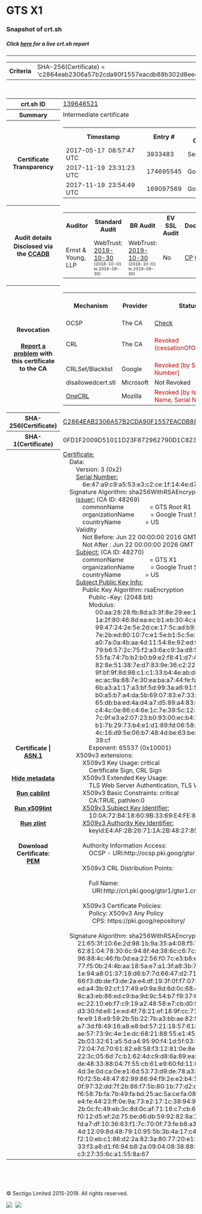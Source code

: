 # GTS X1
### Snapshot of crt.sh
##### Click [here](https://crt.sh/?q=C2864EAB2306A57B2CDA90F1557EACDB88B302D8EE499A5AE938EF6725CBE2B1) for a live crt.sh report

---
<!DOCTYPE HTML PUBLIC "-//W3C//DTD HTML 4.0 Transitional//EN">
<HTML>

<BODY>

<TABLE>
  <TR>
    <TH class="outer">Criteria</TH>
    <TD class="outer">SHA-256(Certificate) = 'c2864eab2306a57b2cda90f1557eacdb88b302d8ee499a5ae938ef6725cbe2b1'</TD>
  </TR>
</TABLE>
<BR>
<TABLE>
  <TR>
    <TH class="outer">crt.sh ID</TH>
    <TD class="outer"><A href="?id=139646521">139646521</A></TD>
  </TR>
  <TR>
    <TH class="outer">Summary</TH>
    <TD class="outer">Intermediate certificate</TD>
  </TR>
  <TR>
    <TH class="outer">Certificate<BR>Transparency</TH>
    <TD class="outer">
<TABLE class="options" style="margin-left:0px">
  <TR>
    <TH>Timestamp</TH>
    <TH>Entry #</TH>
    <TH>Log Operator</TH>
    <TH>Log URL</TH>
  </TR>
  <TR>
    <TD>2017-05-17&nbsp; <FONT class="small">08:57:47 UTC</FONT></TD>
    <TD>3933483</TD>
    <TD>Sectigo</TD>
    <TD>https://dodo.ct.comodo.com</TD>
  </TR>
  <TR>
    <TD>2017-11-19&nbsp; <FONT class="small">23:31:23 UTC</FONT></TD>
    <TD>174695545</TD>
    <TD>Google</TD>
    <TD>https://ct.googleapis.com/pilot</TD>
  </TR>
  <TR>
    <TD>2017-11-19&nbsp; <FONT class="small">23:54:49 UTC</FONT></TD>
    <TD>169097569</TD>
    <TD>Google</TD>
    <TD>https://ct.googleapis.com/rocketeer</TD>
  </TR>
</TABLE>
    </TD>
  </TR>
  <TR>
    <TH class="outer">Audit details<BR>
      <DIV class="small" style="padding-top:3px">Disclosed via the
        <A href="//ccadb-public.secure.force.com/mozilla/PublicAllIntermediateCerts" target="_blank">CCADB</A></DIV>
    </TH>
    <TD class="outer">
<TABLE class="options" style="margin-left:0px">
  <TR>
    <TH>Auditor</TH>
    <TH>Standard Audit</TH>
    <TH>BR Audit</TH>
    <TH>EV SSL Audit</TH>
    <TH>Documents</TH>
    <TH>CCADB</TH>
    <TH>Root Owner / Certificate</TH>
  </TR>
  <TR>
    <TD style="vertical-align:middle">Ernst & Young, LLP</TD>
    <TD>WebTrust:
      <A href="https://www.cpacanada.ca/generichandlers/CPACHandler.ashx?attachmentid=236832" target="_blank">2019-10-30</A>
      <BR><FONT style="font-size:8pt">(2018-10-01 to 2019-09-30)</FONT></TD>
    <TD>WebTrust:
      <A href="https://www.cpacanada.ca/generichandlers/CPACHandler.ashx?attachmentid=236833" target="_blank">2019-10-30</A>
      <BR><FONT style="font-size:8pt">(2018-10-01 to 2019-09-30)</FONT></TD>
    <TD>No    <TD>
      <A href="https://static.googleusercontent.com/media/pki.goog/en//GTS-CP-1.9.pdf" target="blank">CP</A>
      <A href="https://static.googleusercontent.com/media/pki.goog/en//GTS-CPS-2.14.pdf" target="blank">CPS</A>
    </TD>
    <TD><A href="//ccadb.force.com/001o0000015PeQYAA0" target="_blank">001o0000015PeQYAA0</A></TD>
    <TD><A href="/?id=139646520">Google Trust Services LLC (GTS)</A></TD>
  </TR>
</TABLE>
    </TD>
  </TR>
  <TR>
    <TH class="outer">Revocation<BR><BR>
      <DIV class="small" style="padding-top:3px"><A href="?id=139646521&opt=problemreporting">Report a problem</A> with<BR>this certificate to the CA</DIV></TH>
    <TD class="outer">
      <TABLE class="options" style="margin-left:0px">
        <TR>
          <TH>Mechanism</TH>
          <TH>Provider</TH>
          <TH>Status</TH>
          <TH>Revocation Date</TH>
          <TH>Last Observed in CRL</TH>
          <TH>Last Checked <SPAN style="color:#CC0000;vertical-align:middle;font-size:70%;font-weight:normal">(Error)</SPAN></TH>
        </TR>
        <TR>
          <TD>OCSP</TD>
          <TD>The CA</TD>
          <TD><A href="?id=139646521&opt=ocsp">Check</A></TD>
          <TD><SPAN style="color:#888888">?</SPAN></TD>
          <TD><SPAN style="color:#888888">n/a</SPAN></TD>
          <TD><SPAN style="color:#888888">?</SPAN></TD>
        </TR>
        <TR>
          <TD>CRL</TD>
          <TD>The CA</TD>
          <TD><SPAN style="color:#CC0000">Revoked (cessationOfOperation)</SPAN></TD><TD>2019-09-30&nbsp; <FONT class="small">00:00:00 UTC</FONT></TD><TD>2019-09-30&nbsp; <FONT class="small">16:52:12 UTC</FONT></TD><TD>2019-12-04&nbsp; <FONT class="small">16:43:51 UTC</FONT></TD>
        </TR>
        <TR>
          <TD>CRLSet/Blacklist</TD>
          <TD>Google</TD>
          <TD><SPAN style="color:#CC0000">Revoked [by Serial Number]</SPAN></TD>
          <TD><SPAN style="color:#888888">n/a</SPAN></TD>
          <TD><SPAN style="color:#888888">n/a</SPAN></TD>
          <TD><SPAN style="color:#888888">n/a</SPAN></TD>
        </TR>
        <TR>
          <TD>disallowedcert.stl</TD>
          <TD>Microsoft</TD>
          <TD>Not Revoked</TD>
          <TD><SPAN style="color:#888888">n/a</SPAN></TD>
          <TD><SPAN style="color:#888888">n/a</SPAN></TD>
          <TD><SPAN style="color:#888888">n/a</SPAN></TD>
        </TR>
        <TR>
          <TD><A href="/mozilla-onecrl" target="_blank">OneCRL</A></TD>
          <TD>Mozilla</TD>
          <TD><SPAN style="color:#CC0000">Revoked [by Issuer Name, Serial Number]</SPAN></TD><TD><SPAN style="color:#888888">Unknown</SPAN></TD>
          <TD><SPAN style="color:#888888">n/a</SPAN></TD>
          <TD><SPAN style="color:#888888">n/a</SPAN></TD>
        </TR>
      </TABLE>
    </TD>
  </TR>
  <TR>
    <TH class="outer">SHA-256(Certificate)</TH>
    <TD class="outer"><A href="//censys.io/certificates/c2864eab2306a57b2cda90f1557eacdb88b302d8ee499a5ae938ef6725cbe2b1">C2864EAB2306A57B2CDA90F1557EACDB88B302D8EE499A5AE938EF6725CBE2B1</A></TD>
  </TR>
  <TR>
    <TH class="outer">SHA-1(Certificate)</TH>
    <TD class="outer">0FD1F2009D51011D23F872962790D1C82344336F</TD>
  </TR>
  <TR>
    <TH class="outer">Certificate | <A href="?asn1=139646521">ASN.1</A>
      <SPAN class="small"><BR>
      <BR><BR><A href="?id=139646521&opt=nometadata">Hide metadata</A>
      <BR><BR><A href="?id=139646521&opt=cablint">Run cablint</A>
      <BR><BR><A href="?id=139646521&opt=x509lint">Run x509lint</A>
      <BR><BR><A href="?id=139646521&opt=zlint">Run zlint</A>
      <BR><BR><BR>Download Certificate: <A href="?d=139646521">PEM</A>
      </SPAN>
    </TH>
    <TD class="text"><A href="?d=139646521">Certificate:</A><BR>&nbsp;&nbsp;&nbsp;&nbsp;Data:<BR>&nbsp;&nbsp;&nbsp;&nbsp;&nbsp;&nbsp;&nbsp;&nbsp;Version:&nbsp;3&nbsp;(0x2)<BR>&nbsp;&nbsp;&nbsp;&nbsp;&nbsp;&nbsp;&nbsp;&nbsp;<A href="?serial=6e47a9c9a553e3c2ce1f144ed77dace7">Serial&nbsp;Number:</A><BR>&nbsp;&nbsp;&nbsp;&nbsp;&nbsp;&nbsp;&nbsp;&nbsp;&nbsp;&nbsp;&nbsp;&nbsp;6e:47:a9:c9:a5:53:e3:c2:ce:1f:14:4e:d7:7d:ac:e7<BR>&nbsp;&nbsp;&nbsp;&nbsp;Signature&nbsp;Algorithm:&nbsp;sha256WithRSAEncryption<BR>&nbsp;&nbsp;&nbsp;&nbsp;&nbsp;&nbsp;&nbsp;&nbsp;<A href="?caid=48269">Issuer:</A> <SPAN class="small">(CA ID: 48269)</SPAN><BR>&nbsp;&nbsp;&nbsp;&nbsp;&nbsp;&nbsp;&nbsp;&nbsp;&nbsp;&nbsp;&nbsp;&nbsp;commonName&nbsp;&nbsp;&nbsp;&nbsp;&nbsp;&nbsp;&nbsp;&nbsp;&nbsp;&nbsp;&nbsp;&nbsp;&nbsp;&nbsp;&nbsp;&nbsp;=&nbsp;GTS&nbsp;Root&nbsp;R1<BR>&nbsp;&nbsp;&nbsp;&nbsp;&nbsp;&nbsp;&nbsp;&nbsp;&nbsp;&nbsp;&nbsp;&nbsp;organizationName&nbsp;&nbsp;&nbsp;&nbsp;&nbsp;&nbsp;&nbsp;&nbsp;&nbsp;&nbsp;=&nbsp;Google&nbsp;Trust&nbsp;Services&nbsp;LLC<BR>&nbsp;&nbsp;&nbsp;&nbsp;&nbsp;&nbsp;&nbsp;&nbsp;&nbsp;&nbsp;&nbsp;&nbsp;countryName&nbsp;&nbsp;&nbsp;&nbsp;&nbsp;&nbsp;&nbsp;&nbsp;&nbsp;&nbsp;&nbsp;&nbsp;&nbsp;&nbsp;&nbsp;=&nbsp;US<BR>&nbsp;&nbsp;&nbsp;&nbsp;&nbsp;&nbsp;&nbsp;&nbsp;Validity<BR>&nbsp;&nbsp;&nbsp;&nbsp;&nbsp;&nbsp;&nbsp;&nbsp;&nbsp;&nbsp;&nbsp;&nbsp;Not&nbsp;Before:&nbsp;Jun&nbsp;22&nbsp;00:00:00&nbsp;2016&nbsp;GMT<BR>&nbsp;&nbsp;&nbsp;&nbsp;&nbsp;&nbsp;&nbsp;&nbsp;&nbsp;&nbsp;&nbsp;&nbsp;Not&nbsp;After&nbsp;:&nbsp;Jun&nbsp;22&nbsp;00:00:00&nbsp;2026&nbsp;GMT<BR>&nbsp;&nbsp;&nbsp;&nbsp;&nbsp;&nbsp;&nbsp;&nbsp;<A href="?caid=48270">Subject:</A> <SPAN class="small">(CA ID: 48270)</SPAN><BR>&nbsp;&nbsp;&nbsp;&nbsp;&nbsp;&nbsp;&nbsp;&nbsp;&nbsp;&nbsp;&nbsp;&nbsp;commonName&nbsp;&nbsp;&nbsp;&nbsp;&nbsp;&nbsp;&nbsp;&nbsp;&nbsp;&nbsp;&nbsp;&nbsp;&nbsp;&nbsp;&nbsp;&nbsp;=&nbsp;GTS&nbsp;X1<BR>&nbsp;&nbsp;&nbsp;&nbsp;&nbsp;&nbsp;&nbsp;&nbsp;&nbsp;&nbsp;&nbsp;&nbsp;organizationName&nbsp;&nbsp;&nbsp;&nbsp;&nbsp;&nbsp;&nbsp;&nbsp;&nbsp;&nbsp;=&nbsp;Google&nbsp;Trust&nbsp;Services&nbsp;LLC<BR>&nbsp;&nbsp;&nbsp;&nbsp;&nbsp;&nbsp;&nbsp;&nbsp;&nbsp;&nbsp;&nbsp;&nbsp;countryName&nbsp;&nbsp;&nbsp;&nbsp;&nbsp;&nbsp;&nbsp;&nbsp;&nbsp;&nbsp;&nbsp;&nbsp;&nbsp;&nbsp;&nbsp;=&nbsp;US<BR>&nbsp;&nbsp;&nbsp;&nbsp;&nbsp;&nbsp;&nbsp;&nbsp;<A href="?spkisha256=db8a328a7afc50ecfafda60d0f8124ed5624170904bba6130a71bff4a8691b9d">Subject&nbsp;Public&nbsp;Key&nbsp;Info:</A><BR>&nbsp;&nbsp;&nbsp;&nbsp;&nbsp;&nbsp;&nbsp;&nbsp;&nbsp;&nbsp;&nbsp;&nbsp;Public&nbsp;Key&nbsp;Algorithm:&nbsp;rsaEncryption<BR>&nbsp;&nbsp;&nbsp;&nbsp;&nbsp;&nbsp;&nbsp;&nbsp;&nbsp;&nbsp;&nbsp;&nbsp;&nbsp;&nbsp;&nbsp;&nbsp;Public-Key:&nbsp;(2048&nbsp;bit)<BR>&nbsp;&nbsp;&nbsp;&nbsp;&nbsp;&nbsp;&nbsp;&nbsp;&nbsp;&nbsp;&nbsp;&nbsp;&nbsp;&nbsp;&nbsp;&nbsp;Modulus:<BR>&nbsp;&nbsp;&nbsp;&nbsp;&nbsp;&nbsp;&nbsp;&nbsp;&nbsp;&nbsp;&nbsp;&nbsp;&nbsp;&nbsp;&nbsp;&nbsp;&nbsp;&nbsp;&nbsp;&nbsp;00:aa:28:28:fb:8d:a3:3f:8e:29:ee:1d:70:93:c3:<BR>&nbsp;&nbsp;&nbsp;&nbsp;&nbsp;&nbsp;&nbsp;&nbsp;&nbsp;&nbsp;&nbsp;&nbsp;&nbsp;&nbsp;&nbsp;&nbsp;&nbsp;&nbsp;&nbsp;&nbsp;1a:2f:80:46:8d:ea:ec:b1:eb:30:4c:ed:c6:5a:79:<BR>&nbsp;&nbsp;&nbsp;&nbsp;&nbsp;&nbsp;&nbsp;&nbsp;&nbsp;&nbsp;&nbsp;&nbsp;&nbsp;&nbsp;&nbsp;&nbsp;&nbsp;&nbsp;&nbsp;&nbsp;99:47:24:2e:5e:2d:ce:17:5c:ad:b9:e1:fc:8b:f2:<BR>&nbsp;&nbsp;&nbsp;&nbsp;&nbsp;&nbsp;&nbsp;&nbsp;&nbsp;&nbsp;&nbsp;&nbsp;&nbsp;&nbsp;&nbsp;&nbsp;&nbsp;&nbsp;&nbsp;&nbsp;7e:2b:ed:80:10:7c:e1:5e:b1:5c:5e:74:83:f6:28:<BR>&nbsp;&nbsp;&nbsp;&nbsp;&nbsp;&nbsp;&nbsp;&nbsp;&nbsp;&nbsp;&nbsp;&nbsp;&nbsp;&nbsp;&nbsp;&nbsp;&nbsp;&nbsp;&nbsp;&nbsp;a0:7a:0a:4b:aa:4d:11:54:8e:92:ed:f0:85:a9:85:<BR>&nbsp;&nbsp;&nbsp;&nbsp;&nbsp;&nbsp;&nbsp;&nbsp;&nbsp;&nbsp;&nbsp;&nbsp;&nbsp;&nbsp;&nbsp;&nbsp;&nbsp;&nbsp;&nbsp;&nbsp;79:b6:57:2c:75:f2:a3:6a:c9:3a:d8:52:6c:14:1f:<BR>&nbsp;&nbsp;&nbsp;&nbsp;&nbsp;&nbsp;&nbsp;&nbsp;&nbsp;&nbsp;&nbsp;&nbsp;&nbsp;&nbsp;&nbsp;&nbsp;&nbsp;&nbsp;&nbsp;&nbsp;55:fa:74:7b:b2:b0:b9:e2:f8:41:d7:43:15:63:50:<BR>&nbsp;&nbsp;&nbsp;&nbsp;&nbsp;&nbsp;&nbsp;&nbsp;&nbsp;&nbsp;&nbsp;&nbsp;&nbsp;&nbsp;&nbsp;&nbsp;&nbsp;&nbsp;&nbsp;&nbsp;82:8e:51:38:7e:d7:83:9e:36:c2:22:63:f5:56:8d:<BR>&nbsp;&nbsp;&nbsp;&nbsp;&nbsp;&nbsp;&nbsp;&nbsp;&nbsp;&nbsp;&nbsp;&nbsp;&nbsp;&nbsp;&nbsp;&nbsp;&nbsp;&nbsp;&nbsp;&nbsp;9f:bf:9f:8d:98:c1:c1:33:b4:4e:ab:d8:11:83:43:<BR>&nbsp;&nbsp;&nbsp;&nbsp;&nbsp;&nbsp;&nbsp;&nbsp;&nbsp;&nbsp;&nbsp;&nbsp;&nbsp;&nbsp;&nbsp;&nbsp;&nbsp;&nbsp;&nbsp;&nbsp;ec:ac:9a:88:7e:30:ea:ba:a7:44:fe:fa:e2:13:e6:<BR>&nbsp;&nbsp;&nbsp;&nbsp;&nbsp;&nbsp;&nbsp;&nbsp;&nbsp;&nbsp;&nbsp;&nbsp;&nbsp;&nbsp;&nbsp;&nbsp;&nbsp;&nbsp;&nbsp;&nbsp;6b:a3:a1:17:a3:bf:5d:99:3a:a6:91:53:45:88:86:<BR>&nbsp;&nbsp;&nbsp;&nbsp;&nbsp;&nbsp;&nbsp;&nbsp;&nbsp;&nbsp;&nbsp;&nbsp;&nbsp;&nbsp;&nbsp;&nbsp;&nbsp;&nbsp;&nbsp;&nbsp;b0:a5:b7:a4:da:5b:69:07:83:e7:33:da:76:54:db:<BR>&nbsp;&nbsp;&nbsp;&nbsp;&nbsp;&nbsp;&nbsp;&nbsp;&nbsp;&nbsp;&nbsp;&nbsp;&nbsp;&nbsp;&nbsp;&nbsp;&nbsp;&nbsp;&nbsp;&nbsp;65:db:ba:ed:4a:d4:a7:d5:89:a4:83:d5:27:a3:4e:<BR>&nbsp;&nbsp;&nbsp;&nbsp;&nbsp;&nbsp;&nbsp;&nbsp;&nbsp;&nbsp;&nbsp;&nbsp;&nbsp;&nbsp;&nbsp;&nbsp;&nbsp;&nbsp;&nbsp;&nbsp;c4:4c:0e:86:c4:6e:1c:7e:39:5c:12:8d:13:04:f6:<BR>&nbsp;&nbsp;&nbsp;&nbsp;&nbsp;&nbsp;&nbsp;&nbsp;&nbsp;&nbsp;&nbsp;&nbsp;&nbsp;&nbsp;&nbsp;&nbsp;&nbsp;&nbsp;&nbsp;&nbsp;7c:9f:e3:e2:07:23:b0:93:00:ec:b4:17:26:94:2c:<BR>&nbsp;&nbsp;&nbsp;&nbsp;&nbsp;&nbsp;&nbsp;&nbsp;&nbsp;&nbsp;&nbsp;&nbsp;&nbsp;&nbsp;&nbsp;&nbsp;&nbsp;&nbsp;&nbsp;&nbsp;b1:7b:29:73:b4:e1:d1:89:fd:06:58:d6:b7:ff:85:<BR>&nbsp;&nbsp;&nbsp;&nbsp;&nbsp;&nbsp;&nbsp;&nbsp;&nbsp;&nbsp;&nbsp;&nbsp;&nbsp;&nbsp;&nbsp;&nbsp;&nbsp;&nbsp;&nbsp;&nbsp;4c:16:d9:5e:06:b7:48:4d:be:63:be:5a:22:d4:55:<BR>&nbsp;&nbsp;&nbsp;&nbsp;&nbsp;&nbsp;&nbsp;&nbsp;&nbsp;&nbsp;&nbsp;&nbsp;&nbsp;&nbsp;&nbsp;&nbsp;&nbsp;&nbsp;&nbsp;&nbsp;39:cf<BR>&nbsp;&nbsp;&nbsp;&nbsp;&nbsp;&nbsp;&nbsp;&nbsp;&nbsp;&nbsp;&nbsp;&nbsp;&nbsp;&nbsp;&nbsp;&nbsp;Exponent:&nbsp;65537&nbsp;(0x10001)<BR>&nbsp;&nbsp;&nbsp;&nbsp;&nbsp;&nbsp;&nbsp;&nbsp;X509v3&nbsp;extensions:<BR>&nbsp;&nbsp;&nbsp;&nbsp;&nbsp;&nbsp;&nbsp;&nbsp;&nbsp;&nbsp;&nbsp;&nbsp;X509v3&nbsp;Key&nbsp;Usage:&nbsp;critical<BR>&nbsp;&nbsp;&nbsp;&nbsp;&nbsp;&nbsp;&nbsp;&nbsp;&nbsp;&nbsp;&nbsp;&nbsp;&nbsp;&nbsp;&nbsp;&nbsp;Certificate&nbsp;Sign,&nbsp;CRL&nbsp;Sign<BR>&nbsp;&nbsp;&nbsp;&nbsp;&nbsp;&nbsp;&nbsp;&nbsp;&nbsp;&nbsp;&nbsp;&nbsp;X509v3&nbsp;Extended&nbsp;Key&nbsp;Usage:&nbsp;<BR>&nbsp;&nbsp;&nbsp;&nbsp;&nbsp;&nbsp;&nbsp;&nbsp;&nbsp;&nbsp;&nbsp;&nbsp;&nbsp;&nbsp;&nbsp;&nbsp;TLS&nbsp;Web&nbsp;Server&nbsp;Authentication,&nbsp;TLS&nbsp;Web&nbsp;Client&nbsp;Authentication<BR>&nbsp;&nbsp;&nbsp;&nbsp;&nbsp;&nbsp;&nbsp;&nbsp;&nbsp;&nbsp;&nbsp;&nbsp;X509v3&nbsp;Basic&nbsp;Constraints:&nbsp;critical<BR>&nbsp;&nbsp;&nbsp;&nbsp;&nbsp;&nbsp;&nbsp;&nbsp;&nbsp;&nbsp;&nbsp;&nbsp;&nbsp;&nbsp;&nbsp;&nbsp;CA:TRUE,&nbsp;pathlen:0<BR>&nbsp;&nbsp;&nbsp;&nbsp;&nbsp;&nbsp;&nbsp;&nbsp;&nbsp;&nbsp;&nbsp;&nbsp;<A href="?ski=100a72b418609b3369e4fe8bb0dfd20d8bd8e553">X509v3&nbsp;Subject&nbsp;Key&nbsp;Identifier:</A><BR>&nbsp;&nbsp;&nbsp;&nbsp;&nbsp;&nbsp;&nbsp;&nbsp;&nbsp;&nbsp;&nbsp;&nbsp;&nbsp;&nbsp;&nbsp;&nbsp;10:0A:72:B4:18:60:9B:33:69:E4:FE:8B:B0:DF:D2:0D:8B:D8:E5:53<BR>&nbsp;&nbsp;&nbsp;&nbsp;&nbsp;&nbsp;&nbsp;&nbsp;&nbsp;&nbsp;&nbsp;&nbsp;<A href="?ski=e4af2b26711a2b4827852f52662ceff08913713e">X509v3&nbsp;Authority&nbsp;Key&nbsp;Identifier:</A><BR>&nbsp;&nbsp;&nbsp;&nbsp;&nbsp;&nbsp;&nbsp;&nbsp;&nbsp;&nbsp;&nbsp;&nbsp;&nbsp;&nbsp;&nbsp;&nbsp;keyid:E4:AF:2B:26:71:1A:2B:48:27:85:2F:52:66:2C:EF:F0:89:13:71:3E<BR><BR>&nbsp;&nbsp;&nbsp;&nbsp;&nbsp;&nbsp;&nbsp;&nbsp;&nbsp;&nbsp;&nbsp;&nbsp;Authority&nbsp;Information&nbsp;Access:&nbsp;<BR>&nbsp;&nbsp;&nbsp;&nbsp;&nbsp;&nbsp;&nbsp;&nbsp;&nbsp;&nbsp;&nbsp;&nbsp;&nbsp;&nbsp;&nbsp;&nbsp;OCSP&nbsp;-&nbsp;URI:http://ocsp.pki.goog/gtsr1<BR><BR>&nbsp;&nbsp;&nbsp;&nbsp;&nbsp;&nbsp;&nbsp;&nbsp;&nbsp;&nbsp;&nbsp;&nbsp;X509v3&nbsp;CRL&nbsp;Distribution&nbsp;Points:&nbsp;<BR><BR>&nbsp;&nbsp;&nbsp;&nbsp;&nbsp;&nbsp;&nbsp;&nbsp;&nbsp;&nbsp;&nbsp;&nbsp;&nbsp;&nbsp;&nbsp;&nbsp;Full&nbsp;Name:<BR>&nbsp;&nbsp;&nbsp;&nbsp;&nbsp;&nbsp;&nbsp;&nbsp;&nbsp;&nbsp;&nbsp;&nbsp;&nbsp;&nbsp;&nbsp;&nbsp;&nbsp;&nbsp;URI:http://crl.pki.goog/gtsr1/gtsr1.crl<BR><BR>&nbsp;&nbsp;&nbsp;&nbsp;&nbsp;&nbsp;&nbsp;&nbsp;&nbsp;&nbsp;&nbsp;&nbsp;X509v3&nbsp;Certificate&nbsp;Policies:&nbsp;<BR>&nbsp;&nbsp;&nbsp;&nbsp;&nbsp;&nbsp;&nbsp;&nbsp;&nbsp;&nbsp;&nbsp;&nbsp;&nbsp;&nbsp;&nbsp;&nbsp;Policy:&nbsp;X509v3&nbsp;Any&nbsp;Policy<BR>&nbsp;&nbsp;&nbsp;&nbsp;&nbsp;&nbsp;&nbsp;&nbsp;&nbsp;&nbsp;&nbsp;&nbsp;&nbsp;&nbsp;&nbsp;&nbsp;&nbsp;&nbsp;CPS:&nbsp;https://pki.goog/repository/<BR><BR>&nbsp;&nbsp;&nbsp;&nbsp;Signature&nbsp;Algorithm:&nbsp;sha256WithRSAEncryption<BR>&nbsp;&nbsp;&nbsp;&nbsp;&nbsp;&nbsp;&nbsp;&nbsp;&nbsp;21:65:3f:10:6e:2d:98:1b:9a:35:a4:08:f5:78:f4:7f:5b:68:<BR>&nbsp;&nbsp;&nbsp;&nbsp;&nbsp;&nbsp;&nbsp;&nbsp;&nbsp;62:81:04:78:30:6c:94:8f:4d:38:6c:c6:7c:5e:9a:60:83:d3:<BR>&nbsp;&nbsp;&nbsp;&nbsp;&nbsp;&nbsp;&nbsp;&nbsp;&nbsp;96:88:4c:46:fb:0d:ea:22:56:f0:7c:e3:b8:e6:c8:36:af:f1:<BR>&nbsp;&nbsp;&nbsp;&nbsp;&nbsp;&nbsp;&nbsp;&nbsp;&nbsp;77:f5:0b:24:4b:aa:18:5a:e7:a1:3f:a8:3b:7f:8b:62:0c:07:<BR>&nbsp;&nbsp;&nbsp;&nbsp;&nbsp;&nbsp;&nbsp;&nbsp;&nbsp;1e:94:a8:01:37:18:d6:b7:7d:66:47:d2:71:20:2d:0e:a5:b5:<BR>&nbsp;&nbsp;&nbsp;&nbsp;&nbsp;&nbsp;&nbsp;&nbsp;&nbsp;66:f3:db:de:f3:de:2a:e4:df:19:3f:0f:f7:07:6e:27:77:af:<BR>&nbsp;&nbsp;&nbsp;&nbsp;&nbsp;&nbsp;&nbsp;&nbsp;&nbsp;ed:a4:3b:92:cf:17:49:e0:9a:8d:6d:0c:68:4d:f8:c0:06:28:<BR>&nbsp;&nbsp;&nbsp;&nbsp;&nbsp;&nbsp;&nbsp;&nbsp;&nbsp;8c:a3:eb:86:ed:c9:ba:9d:9c:54:b7:f9:37:62:d0:47:8a:27:<BR>&nbsp;&nbsp;&nbsp;&nbsp;&nbsp;&nbsp;&nbsp;&nbsp;&nbsp;ec:22:10:eb:f7:c9:19:a2:48:58:e7:cb:d0:90:72:e8:e8:91:<BR>&nbsp;&nbsp;&nbsp;&nbsp;&nbsp;&nbsp;&nbsp;&nbsp;&nbsp;d3:30:fd:e6:1e:ed:4f:78:21:ef:18:9f:cc:71:26:cf:4b:87:<BR>&nbsp;&nbsp;&nbsp;&nbsp;&nbsp;&nbsp;&nbsp;&nbsp;&nbsp;fe:e9:18:e9:59:2b:5b:22:7b:a3:bb:ae:82:5e:aa:f1:21:6a:<BR>&nbsp;&nbsp;&nbsp;&nbsp;&nbsp;&nbsp;&nbsp;&nbsp;&nbsp;a7:3d:f8:49:16:a8:e8:bd:57:21:18:57:61:37:c9:93:c5:96:<BR>&nbsp;&nbsp;&nbsp;&nbsp;&nbsp;&nbsp;&nbsp;&nbsp;&nbsp;ae:57:73:9c:4e:1e:dc:68:21:88:55:e1:45:f4:2e:ae:4b:66:<BR>&nbsp;&nbsp;&nbsp;&nbsp;&nbsp;&nbsp;&nbsp;&nbsp;&nbsp;2b:03:32:61:a5:5d:a4:95:90:f4:1d:5f:03:7a:0e:16:c5:37:<BR>&nbsp;&nbsp;&nbsp;&nbsp;&nbsp;&nbsp;&nbsp;&nbsp;&nbsp;72:04:7d:70:61:82:e8:58:f3:12:81:0e:8e:66:7f:93:c1:a6:<BR>&nbsp;&nbsp;&nbsp;&nbsp;&nbsp;&nbsp;&nbsp;&nbsp;&nbsp;22:3c:05:6d:7c:b1:62:4d:c9:d8:6a:89:ea:0c:c0:a2:f0:03:<BR>&nbsp;&nbsp;&nbsp;&nbsp;&nbsp;&nbsp;&nbsp;&nbsp;&nbsp;de:48:33:88:04:7f:55:cb:61:e9:60:fd:11:0d:3c:cf:f6:00:<BR>&nbsp;&nbsp;&nbsp;&nbsp;&nbsp;&nbsp;&nbsp;&nbsp;&nbsp;4d:3e:0d:ca:0e:e1:6d:53:73:d9:de:78:a3:6d:9e:d3:35:6a:<BR>&nbsp;&nbsp;&nbsp;&nbsp;&nbsp;&nbsp;&nbsp;&nbsp;&nbsp;f0:f2:5b:48:47:82:99:86:94:f9:2e:e2:b4:1f:67:4e:de:f1:<BR>&nbsp;&nbsp;&nbsp;&nbsp;&nbsp;&nbsp;&nbsp;&nbsp;&nbsp;0f:97:32:dd:7f:2b:86:f7:5b:80:1b:77:d2:d1:10:de:4c:5f:<BR>&nbsp;&nbsp;&nbsp;&nbsp;&nbsp;&nbsp;&nbsp;&nbsp;&nbsp;f6:58:7b:fa:7b:49:fa:bd:25:ac:5a:ce:fa:08:d4:74:2a:83:<BR>&nbsp;&nbsp;&nbsp;&nbsp;&nbsp;&nbsp;&nbsp;&nbsp;&nbsp;e4:fe:44:23:ff:0e:9a:73:e2:17:1c:38:94:97:37:d6:94:84:<BR>&nbsp;&nbsp;&nbsp;&nbsp;&nbsp;&nbsp;&nbsp;&nbsp;&nbsp;2b:0c:fc:49:eb:3c:8d:0c:af:71:16:c7:cb:6c:94:8b:32:59:<BR>&nbsp;&nbsp;&nbsp;&nbsp;&nbsp;&nbsp;&nbsp;&nbsp;&nbsp;f0:12:d5:ef:2d:75:be:d6:db:59:92:82:8a:18:74:1e:23:27:<BR>&nbsp;&nbsp;&nbsp;&nbsp;&nbsp;&nbsp;&nbsp;&nbsp;&nbsp;fd:a7:df:10:36:63:f1:7c:70:0f:73:fe:b8:a3:e0:cc:fc:4f:<BR>&nbsp;&nbsp;&nbsp;&nbsp;&nbsp;&nbsp;&nbsp;&nbsp;&nbsp;4d:12:09:8d:48:79:10:95:5b:3b:4a:17:c4:21:7b:6d:40:b6:<BR>&nbsp;&nbsp;&nbsp;&nbsp;&nbsp;&nbsp;&nbsp;&nbsp;&nbsp;f2:10:eb:c1:86:d2:2a:82:3a:80:77:20:e1:02:d8:8b:93:f5:<BR>&nbsp;&nbsp;&nbsp;&nbsp;&nbsp;&nbsp;&nbsp;&nbsp;&nbsp;33:f3:a8:d1:f6:94:b8:2a:09:04:08:38:88:7c:86:76:90:87:<BR>&nbsp;&nbsp;&nbsp;&nbsp;&nbsp;&nbsp;&nbsp;&nbsp;&nbsp;c3:27:35:6c:a1:55:8a:67<BR>    </TD>
  </TR>
</TABLE>

  <BR><BR><BR>

  <P class="copyright">&copy; Sectigo Limited 2015-2019. All rights reserved.</P>
  <DIV>
    <A href="https://sectigo.com/"><IMG src="/sectigo_s.png"></A>
    &nbsp;<A href="https://github.com/crtsh"><IMG src="/GitHub-Mark-32px.png"></A>
  </DIV>
</BODY>
</HTML>
